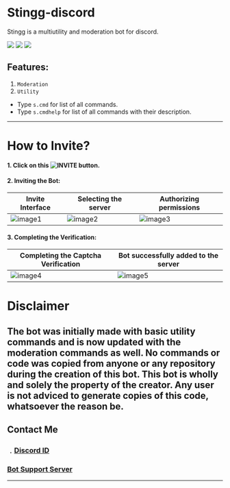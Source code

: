 # Stingg-discord

Stingg is a multiutility and moderation bot for discord.

![](https://img.shields.io/github/watchers/developer1029/dragon?style=social) ![](https://img.shields.io/github/stars/developer1029/dragon?style=social) ![](https://img.shields.io/github/forks/developer1029/dragon?style=social)
## Features:

1. `Moderation`
2. `Utility`
- Type `s.cmd` for list of all commands.
- Type `s.cmdhelp` for list of all commands with their description.

 ------------- 

# How to Invite?

#### 1. Click on this ![INVITE](https://discord.com/api/oauth2/authorize?client_id=1136780823979360256&permissions=8&scope=bot%20applications.commands) button.

#### 2. Inviting the Bot:
| Invite Interface | Selecting the server | Authorizing permissions |
| ------------- | ------------- | ------------- |
| ![image1](https://media.discordapp.net/attachments/699467108836311112/844878119391199242/Screenshot_3.png) | ![image2](https://media.discordapp.net/attachments/699467108836311112/844878125800488980/Screenshot_4.png) | ![image3](https://media.discordapp.net/attachments/699467108836311112/844878126487568395/Screenshot_6.png?width=283&height=426) |

#### 3. Completing the Verification:
| Completing the Captcha Verification | Bot successfully added to the server |
| ------------- | ------------- |
| ![image4](https://media.discordapp.net/attachments/699467108836311112/844878129298014208/Screenshot_7.png) | ![image5](https://media.discordapp.net/attachments/699467108836311112/844878132413595668/Screenshot_8.png) |

# Disclaimer

## The bot was initially made with basic utility commands and is now updated with the moderation commands as well. No commands or code was copied from anyone or any repository during the creation of this bot. This bot is wholly and solely the property of the creator. Any user is not adviced to generate copies of this code, whatsoever the reason be.


## Contact Me

### ﹒[Discord ID](https://discord.com/users/527489750815342625)
### [Bot Support Server](https://discord.gg/y2e5WAa4yB)
-------------------
